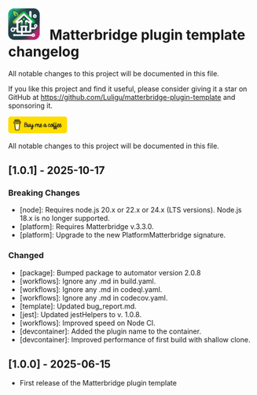 # <img src="matterbridge.svg" alt="Matterbridge Logo" width="64px" height="64px">&nbsp;&nbsp;&nbsp;Matterbridge plugin template changelog

All notable changes to this project will be documented in this file.

If you like this project and find it useful, please consider giving it a star on GitHub at https://github.com/Luligu/matterbridge-plugin-template and sponsoring it.

<a href="https://www.buymeacoffee.com/luligugithub">
  <img src="bmc-button.svg" alt="Buy me a coffee" width="120">
</a>

All notable changes to this project will be documented in this file.

## [1.0.1] - 2025-10-17

### Breaking Changes

- [node]: Requires node.js 20.x or 22.x or 24.x (LTS versions). Node.js 18.x is no longer supported.
- [platform]: Requires Matterbridge v.3.3.0.
- [platform]: Upgrade to the new PlatformMatterbridge signature.

### Changed

- [package]: Bumped package to automator version 2.0.8
- [workflows]: Ignore any .md in build.yaml.
- [workflows]: Ignore any .md in codeql.yaml.
- [workflows]: Ignore any .md in codecov.yaml.
- [template]: Updated bug_report.md.
- [jest]: Updated jestHelpers to v. 1.0.8.
- [workflows]: Improved speed on Node CI.
- [devcontainer]: Added the plugin name to the container.
- [devcontainer]: Improved performance of first build with shallow clone.

## [1.0.0] - 2025-06-15

- First release of the Matterbridge plugin template

<!-- Commented out section
## [1.0.0] - 2025-07-01

### Added

- [Feature 1]: Description of the feature.
- [Feature 2]: Description of the feature.

### Changed

- [Feature 3]: Description of the change.
- [Feature 4]: Description of the change.

### Deprecated

- [Feature 5]: Description of the deprecation.

### Removed

- [Feature 6]: Description of the removal.

### Fixed

- [Bug 1]: Description of the bug fix.
- [Bug 2]: Description of the bug fix.

### Security

- [Security 1]: Description of the security improvement.

<a href="https://www.buymeacoffee.com/luligugithub">
  <img src="bmc-button.svg" alt="Buy me a coffee" width="80">
</a>

-->
